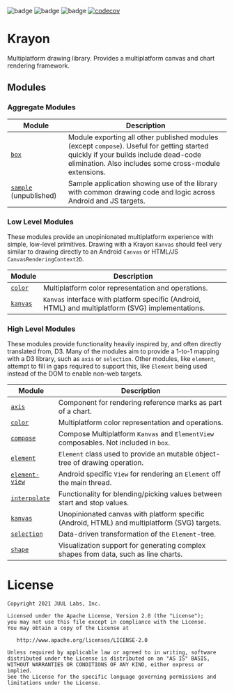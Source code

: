 ![badge][badge-android]
![badge][badge-js]
![badge][badge-jvm]
[![codecov](https://codecov.io/gh/JuulLabs/krayon/branch/main/graph/badge.svg?token=y8btx3pTlr)](https://codecov.io/gh/JuulLabs/krayon)

# Krayon

Multiplatform drawing library. Provides a multiplatform canvas and chart rendering framework.

## Modules

### Aggregate Modules

| Module                           | Description                                                                                                                                                                                   |
|----------------------------------|-----------------------------------------------------------------------------------------------------------------------------------------------------------------------------------------------|
| [`box`](box)                     | Module exporting all other published modules (except `compose`). Useful for getting started quickly if your builds include dead-code elimination. Also includes some cross-module extensions. |
| [`sample`](sample) (unpublished) | Sample application showing use of the library with common drawing code and logic across Android and JS targets.                                                                               |

### Low Level Modules

These modules provide an unopinionated multiplatform experience with simple, low-level primitives. Drawing with a Krayon
`Kanvas` should feel very similar to drawing directly to an Android `Canvas` or HTML/JS `CanvasRenderingContext2D`.

| Module             | Description                                                                                        |
|--------------------|----------------------------------------------------------------------------------------------------|
| [`color`](color)   | Multiplatform color representation and operations.                                                 |
| [`kanvas`](kanvas) | `Kanvas` interface with platform specific (Android, HTML) and multiplatform (SVG) implementations. |

### High Level Modules

These modules provide functionality heavily inspired by, and often directly translated from, D3. Many of the modules aim
to provide a 1-to-1 mapping with a D3 library, such as `axis` or `selection`. Other modules, like `element`, attempt to
fill in gaps required to support this, like `Element` being used instead of the DOM to enable non-web targets.

| Module                         | Description                                                                                  |
|--------------------------------|----------------------------------------------------------------------------------------------|
| [`axis`](axis)                 | Component for rendering reference marks as part of a chart.                                  |
| [`color`](color)               | Multiplatform color representation and operations.                                           |
| [`compose`](compose)           | Compose Multiplatform `Kanvas` and `ElementView` composables. Not included in `box`.         |
| [`element`](element)           | `Element` class used to provide an mutable object-tree of drawing operation.                 |
| [`element-view`](element-view) | Android specific `View` for rendering an `Element` off the main thread.                      |
| [`interpolate`](interpolate)   | Functionality for blending/picking values between start and stop values.                     |
| [`kanvas`](kanvas)             | Unopinionated canvas with platform specific (Android, HTML) and multiplatform (SVG) targets. |
| [`selection`](selection)       | Data-driven transformation of the `Element`-tree.                                            |
| [`shape`](shape)               | Visualization support for generating complex shapes from data, such as line charts.          |

# License

```
Copyright 2021 JUUL Labs, Inc.

Licensed under the Apache License, Version 2.0 (the "License");
you may not use this file except in compliance with the License.
You may obtain a copy of the License at

   http://www.apache.org/licenses/LICENSE-2.0

Unless required by applicable law or agreed to in writing, software
distributed under the License is distributed on an "AS IS" BASIS,
WITHOUT WARRANTIES OR CONDITIONS OF ANY KIND, either express or implied.
See the License for the specific language governing permissions and
limitations under the License.
```

[badge-android]: http://img.shields.io/badge/platform-android-6EDB8D.svg?style=flat
[badge-ios]: http://img.shields.io/badge/platform-ios-CDCDCD.svg?style=flat
[badge-js]: http://img.shields.io/badge/platform-js-F8DB5D.svg?style=flat
[badge-jvm]: http://img.shields.io/badge/platform-jvm-DB413D.svg?style=flat
[badge-linux]: http://img.shields.io/badge/platform-linux-2D3F6C.svg?style=flat
[badge-windows]: http://img.shields.io/badge/platform-windows-4D76CD.svg?style=flat
[badge-mac]: http://img.shields.io/badge/platform-macos-111111.svg?style=flat
[badge-watchos]: http://img.shields.io/badge/platform-watchos-C0C0C0.svg?style=flat
[badge-tvos]: http://img.shields.io/badge/platform-tvos-808080.svg?style=flat
[badge-wasm]: https://img.shields.io/badge/platform-wasm-624FE8.svg?style=flat
